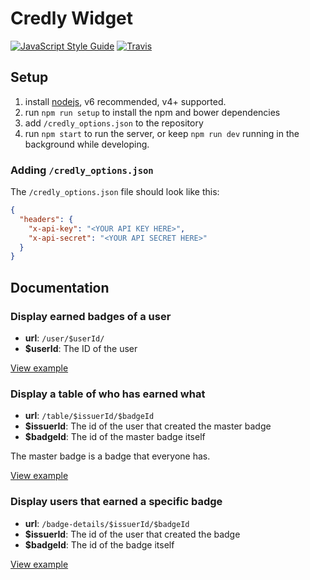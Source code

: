 # Credly Widget
[![JavaScript Style Guide](https://img.shields.io/badge/code%20style-standard-brightgreen.svg)](http://standardjs.com/) [![Travis](https://img.shields.io/travis/nloomans/coderclass-ranking.svg?maxAge=2592000)](https://travis-ci.org/nloomans/coderclass-ranking)

## Setup

1. install [nodejs](https://nodejs.org/en/download/package-manager/), v6 recommended, v4+ supported.
2. run `npm run setup` to install the npm and bower dependencies
3. add `/credly_options.json` to the repository
3. run `npm start` to run the server, or keep `npm run dev` running in the
    background while developing.

### Adding `/credly_options.json`

The `/credly_options.json` file should look like this:

```json
{
  "headers": {
    "x-api-key": "<YOUR API KEY HERE>",
    "x-api-secret": "<YOUR API SECRET HERE>"
  }
}
```

## Documentation

### Display earned badges of a user

 - **url**: `/user/$userId/`
 - **$userId**: The ID of the user

[View example](https://credly.noahloomans.com/user/2193255)

### Display a table of who has earned what

 - **url**: `/table/$issuerId/$badgeId`
 - **$issuerId**: The id of the user that created the master badge
 - **$badgeId**: The id of the master badge itself

The master badge is a badge that everyone has.

[View example](https://credly.noahloomans.com/table/2221531/86319)

### Display users that earned a specific badge

 - **url**: `/badge-details/$issuerId/$badgeId`
 - **$issuerId**: The id of the user that created the badge
 - **$badgeId**: The id of the badge itself

[View example](https://credly.noahloomans.com/badge-details/2221531/99999)
